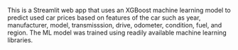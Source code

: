 This is a Streamlit web app that uses an XGBoost machine learning model to predict used car prices based on features of the car such as year, manufacturer, model, transmisssion, drive, odometer, condition, fuel, and region. The ML model was trained using readily available machine learning libraries.
